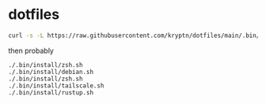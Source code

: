#  dotfiles

```bash
curl -s -L https://raw.githubusercontent.com/kryptn/dotfiles/main/.bin/install-dotfiles.sh | bash
```

then probably

```
./.bin/install/zsh.sh
./.bin/install/debian.sh
./.bin/install/zsh.sh
./.bin/install/tailscale.sh
./.bin/install/rustup.sh
```